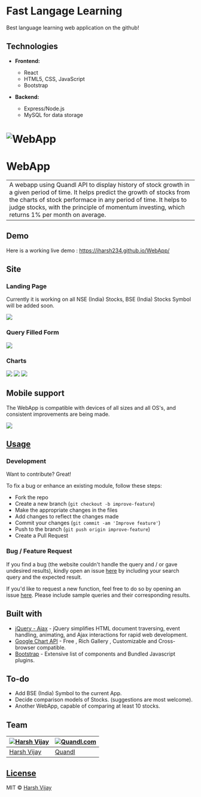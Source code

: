 # Fast Langage Learning

Best language learning web application on the github!

## Technologies

- **Frontend:**
    - React
    - HTML5, CSS, JavaScript
    - Bootstrap

- **Backend:**
    - Express/Node.js
    - MySQL for data storage



# ![WebApp](https://iharsh234.github.io/WebApp/images/demo/demo_landing.JPG)
# WebApp
<table>
<tr>
<td>
  A webapp using Quandl API to display history of stock growth in a given period of time. It helps predict the growth of stocks from the  charts of stock performace in any period of time. It helps to judge stocks, with the principle of momentum investing, which returns 1% per month on average.
</td>
</tr>
</table>


## Demo
Here is a working live demo :  https://iharsh234.github.io/WebApp/


## Site

### Landing Page
Currently it is working on all NSE (India) Stocks, BSE (India) Stocks Symbol will be added soon.

![](https://iharsh234.github.io/WebApp/images/demo/web_app_face.JPG)

### Query Filled Form
![](https://iharsh234.github.io/WebApp/images/demo/demo_query.JPG)

### Charts
![](https://iharsh234.github.io/WebApp/images/demo/demo_chart1.JPG)
![](https://iharsh234.github.io/WebApp/images/demo/demo_chart2.JPG)
![](https://iharsh234.github.io/WebApp/images/demo/demo_chart3.JPG)


## Mobile support
The WebApp is compatible with devices of all sizes and all OS's, and consistent improvements are being made.

![](https://iharsh234.github.io/WebApp/images/demo/mobile.png)




## [Usage](https://iharsh234.github.io/WebApp/)

### Development
Want to contribute? Great!

To fix a bug or enhance an existing module, follow these steps:

- Fork the repo
- Create a new branch (`git checkout -b improve-feature`)
- Make the appropriate changes in the files
- Add changes to reflect the changes made
- Commit your changes (`git commit -am 'Improve feature'`)
- Push to the branch (`git push origin improve-feature`)
- Create a Pull Request

### Bug / Feature Request

If you find a bug (the website couldn't handle the query and / or gave undesired results), kindly open an issue [here](https://github.com/iharsh234/WebApp/issues/new) by including your search query and the expected result.

If you'd like to request a new function, feel free to do so by opening an issue [here](https://github.com/iharsh234/WebApp/issues/new). Please include sample queries and their corresponding results.


## Built with

- [jQuery - Ajax](http://www.w3schools.com/jquery/jquery_ref_ajax.asp) - jQuery simplifies HTML document traversing, event handling, animating, and Ajax interactions for rapid web development.
- [Google Chart API](https://developers.google.com/chart/interactive/docs/quick_start) - Free , Rich Gallery , Customizable and Cross-browser compatible.
- [Bootstrap](http://getbootstrap.com/) - Extensive list of components and  Bundled Javascript plugins.


## To-do
- Add BSE (India) Symbol to the current App.
- Decide comparison models of Stocks. (suggestions are most welcome).
- Another WebApp, capable of comparing at least 10 stocks.

## Team

[![Harsh Vijay](https://avatars1.githubusercontent.com/u/12688534?v=3&s=144)](https://github.com/iharsh234)  | [![Quandl.com](https://github.com/iharsh234/WebApp/blob/master/images/quandl.jpg)](https://www.quandl.com/)
---|---
[Harsh Vijay ](https://github.com/iharsh234) |[Quandl](https://www.quandl.com)

## [License](https://github.com/iharsh234/WebApp/blob/master/LICENSE.md)

MIT © [Harsh Vijay ](https://github.com/iharsh234)